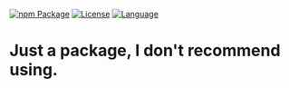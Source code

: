[![npm Package](https://img.shields.io/badge/npm-v0.4.2-blue?style=for-the-badge&logo=appveyor)](https://www.npmjs.org/package/storage-file-system) [![License](https://img.shields.io/badge/license-MIT-green?style=for-the-badge&logo=appveyor)](https://github.com/Inadequado4192/storage-file-system/blob/master/LICENSE) [![Language](https://img.shields.io/badge/Language-JS%2FTS-yellowgreen?style=for-the-badge&logo=appveyor)](https://www.npmjs.com/package/storage-file-system)


# Just a package, I don't recommend using.